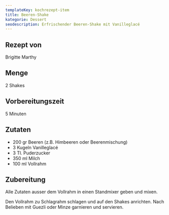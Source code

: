 ```yaml
---
templateKey: kochrezept-item
title: Beeren-Shake
kategorie: Dessert
seodescription: Erfrischender Beeren-Shake mit Vanilleglacé
---
```

## Rezept von

Brigitte Marthy

## Menge

2 Shakes 

## Vorbereitungszeit

5 Minuten

## Zutaten

* 200 gr Beeren (z.B. Himbeeren oder Beerenmischung)
* 3 Kugeln Vanilleglacé
* 3 Tl. Puderzucker
* 350 ml Milch
* 100 ml Vollrahm

## Zubereitung

Alle Zutaten ausser dem Vollrahm in einen Standmixer geben und mixen. 

Den Vollrahm zu Schlagrahm schlagen und auf den Shakes anrichten. Nach Belieben mit Guezli oder Minze garnieren und servieren.